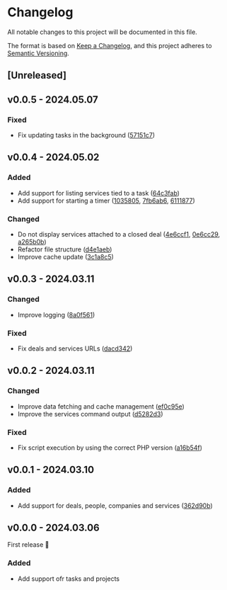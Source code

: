 # Changelog

All notable changes to this project will be documented in this file.

The format is based on [Keep a Changelog](https://keepachangelog.com/en/1.0.0/), and this project adheres to [Semantic Versioning](https://semver.org/spec/v2.0.0.html).

## [Unreleased]

## v0.0.5 - 2024.05.07

### Fixed

- Fix updating tasks in the background ([57151c7](https://github.com/studiometa/alfred-productive-workflow/commit/57151c7))

## v0.0.4 - 2024.05.02

### Added

- Add support for listing services tied to a task ([64c3fab](https://github.com/studiometa/alfred-productive-workflow/commit/64c3fab))
- Add support for starting a timer ([1035805](https://github.com/studiometa/alfred-productive-workflow/commit/1035805), [7fb6ab6](https://github.com/studiometa/alfred-productive-workflow/commit/7fb6ab6), [6111877](https://github.com/studiometa/alfred-productive-workflow/commit/6111877))

### Changed

- Do not display services attached to a closed deal ([4e6ccf1](https://github.com/studiometa/alfred-productive-workflow/commit/4e6ccf1), [0e6cc29](https://github.com/studiometa/alfred-productive-workflow/commit/0e6cc29), [a265b0b](https://github.com/studiometa/alfred-productive-workflow/commit/a265b0b))
- Refactor file structure ([d4e1aeb](https://github.com/studiometa/alfred-productive-workflow/commit/d4e1aeb))
- Improve cache update ([3c1a8c5](https://github.com/studiometa/alfred-productive-workflow/commit/3c1a8c5))

## v0.0.3 - 2024.03.11

### Changed

- Improve logging ([8a0f561](https://github.com/studiometa/alfred-productive-workflow/commit/8a0f561))

### Fixed

- Fix deals and services URLs ([dacd342](https://github.com/studiometa/alfred-productive-workflow/commit/dacd342))

## v0.0.2 - 2024.03.11

### Changed

- Improve data fetching and cache management ([ef0c95e](https://github.com/studiometa/alfred-productive-workflow/commit/ef0c95e))
- Improve the services command output ([d5282d3](https://github.com/studiometa/alfred-productive-workflow/commit/d5282d3))

### Fixed

- Fix script execution by using the correct PHP version ([a16b54f](https://github.com/studiometa/alfred-productive-workflow/commit/a16b54f))

## v0.0.1 - 2024.03.10

### Added

- Add support for deals, people, companies and services ([362d90b](https://github.com/studiometa/alfred-productive-workflow/commit/362d90b))

## v0.0.0 - 2024.03.06

First release 🎉

### Added

- Add support ofr tasks and projects
